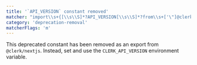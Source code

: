 ```yaml
---
title: '`API_VERSION` constant removed'
matcher: "import\\s+{[\\s\\S]*?API_VERSION[\\s\\S]*?from\\s+['\"]@clerk\\/nextjs[\\s\\S]*?['\"]"
category: 'deprecation-removal'
matcherFlags: 'm'
---
```


This deprecated constant has been removed as an export from `@clerk/nextjs`. Instead, set and use the `CLERK_API_VERSION` environment variable.
